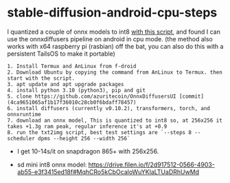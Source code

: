 # stable-diffusion-android-cpu-steps
I quantized a couple of onnx models to int8 [with this script](https://github.com/LowinLi/stable-diffusion-streamlit/blob/main/src/stable-diffusion-streamlit/pages/model/quantization.py), and found I can use the onnxdiffusers pipeline on android in cpu mode.
(the method also works with x64 raspberry pi (rasbian) off the bat, you can also do this with a persistent TailsOS to make it portable)


    1. Install Termux and AnLinux from f-droid
    2. Download Ubuntu by copying the command from AnLinux to Termux. then start with the script.
    3. apt update and apt upgrade packages
    4. install python 3.10 (python3), pip and git
    5. clone https://github.com/azuritecoin/OnnxDiffusersUI [commit](4ca9651065af1b17f36010c28cb0f6bdaff78457)
    6. install diffusers (currently v0.10.2), transformers, torch, and onnxruntime
    7. download an onnx model, This is quantized to int8 so, at 256x256 it takes +1.3g ram peak, regular inference it's at +0.9
    8. run the txt2img script, best test settings are `--steps 8 --scheduler dpms --height 256 --width 256`

- I get 10-14s/it on snapdragon 865+ with 256x256.

- sd mini int8 onnx model: https://drive.filen.io/f/2d917512-0566-4903-ab55-e3f3415ed18f#MqhCRo5kCbOcaloWuYKlaLTUaDRhUwMd
